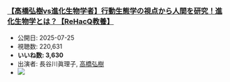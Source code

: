 ### [【高橋弘樹vs進化生物学者】行動生態学の視点から人間を研究！進化生物学とは？【ReHacQ教養】](https://www.youtube.com/watch?v=tiEGp1cAHoM)
-   公開日: 2025-07-25
-   視聴数: 220,631
-   **いいね数: 3,630**
-   出演者: 長谷川眞理子, [高橋弘樹](/rehacq_fan/people/高橋弘樹 "wikilink")
- [![](https://img.youtube.com/vi/tiEGp1cAHoM/hqdefault.jpg)](https://www.youtube.com/watch?v=tiEGp1cAHoM)
